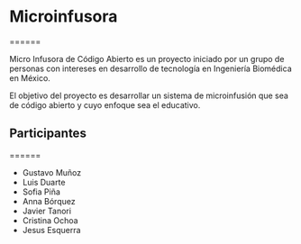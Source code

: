 # Microinfusora
======

Micro Infusora de Código Abierto es un proyecto iniciado por un grupo de personas con intereses en desarrollo de tecnología en Ingeniería Biomédica en México.

El objetivo del proyecto es desarrollar un sistema de microinfusión que sea de código abierto y cuyo enfoque sea el educativo.

## Participantes
======

* Gustavo Muñoz
* Luis Duarte
* Sofia Piña 
* Anna Bórquez
* Javier Tanori
* Cristina Ochoa
* Jesus Esquerra